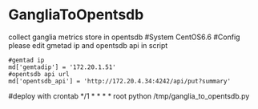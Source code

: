 # GangliaToOpentsdb
collect ganglia metrics store in opentsdb
#System
CentOS6.6
#Config
please edit gmetad ip and opentsdb api in script
```
#gemtad ip
md['gemtadip'] = '172.20.1.51'
#opentsdb api url
md['opentsdb_api'] = 'http://172.20.4.34:4242/api/put?summary'
```
#deploy with crontab
*/1 * * * * root python /tmp/ganglia_to_opentsdb.py
